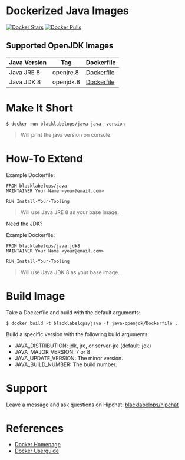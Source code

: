 # Dockerized Java Images

[![Docker Stars](https://img.shields.io/docker/stars/blacklabelops/java.svg)](https://hub.docker.com/r/blacklabelops/java/) [![Docker Pulls](https://img.shields.io/docker/pulls/blacklabelops/java.svg)](https://hub.docker.com/r/blacklabelops/java/)

## Supported OpenJDK Images

| Java Version | Tag | Dockerfile |
|--------------|-----|------------|
| Java JRE 8 | openjre.8 | [Dockerfile](https://github.com/blacklabelops/java/blob/master/java-openjdk/Dockerfile) |
| Java JDK 8 | openjdk.8 | [Dockerfile](https://github.com/blacklabelops/java/blob/master/java-openjdk/Dockerfile) |

# Make It Short

~~~~
$ docker run blacklabelops/java java -version
~~~~

> Will print the java version on console.

# How-To Extend

Example Dockerfile:

~~~~
FROM blacklabelops/java
MAINTAINER Your Name <your@email.com>

RUN Install-Your-Tooling
~~~~

> Will use Java JRE 8 as your base image.

Need the JDK?

Example Dockerfile:

~~~~
FROM blacklabelops/java:jdk8
MAINTAINER Your Name <your@email.com>

RUN Install-Your-Tooling
~~~~

> Will use Java JDK 8 as your base image.

# Build Image

Take a Dockerfile and build with the default arguments:

~~~~
$ docker build -t blacklabelops/java -f java-openjdk/Dockerfile .
~~~~

Build a specific version with the following build arguments:

* JAVA_DISTRIBUTION: jdk, jre, or server-jre (default: jdk)
* JAVA_MAJOR_VERSION: 7 or 8
* JAVA_UPDATE_VERSION: The minor version.
* JAVA_BUILD_NUMBER: The build number.

# Support

Leave a message and ask questions on Hipchat: [blacklabelops/hipchat](https://www.hipchat.com/geogBFvEM)

# References

* [Docker Homepage](https://www.docker.com/)
* [Docker Userguide](https://docs.docker.com/userguide/)
